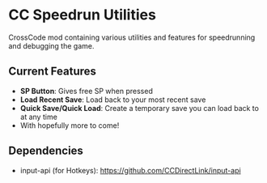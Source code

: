 # CC Speedrun Utilities
 CrossCode mod containing various utilities and features for speedrunning and debugging the game.

## Current Features
- **SP Button**: Gives free SP when pressed
- **Load Recent Save**: Load back to your most recent save
- **Quick Save/Quick Load**: Create a temporary save you can load back to at any time
- With hopefully more to come!

## Dependencies
- input-api (for Hotkeys): https://github.com/CCDirectLink/input-api
